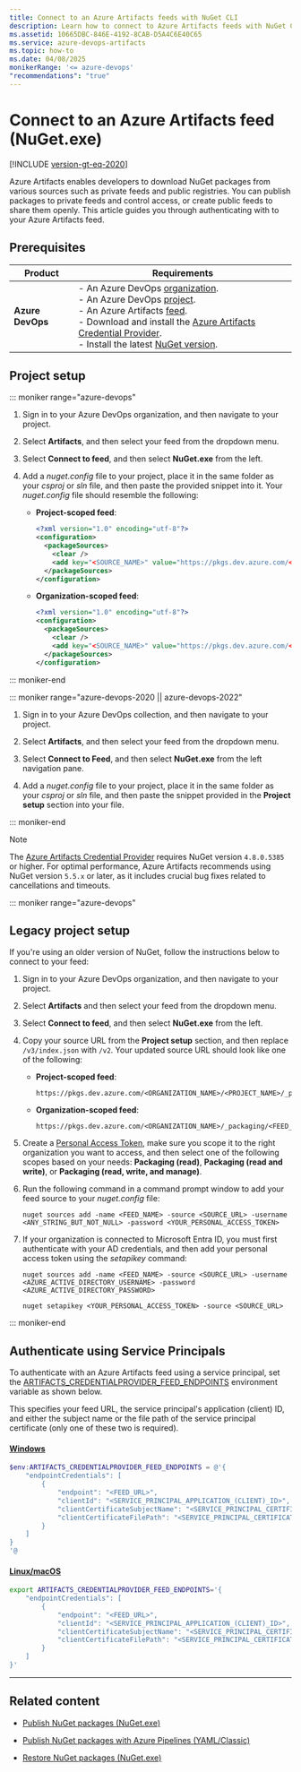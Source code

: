 ```yaml
---
title: Connect to an Azure Artifacts feeds with NuGet CLI
description: Learn how to connect to Azure Artifacts feeds with NuGet CLI.
ms.assetid: 10665DBC-846E-4192-8CAB-D5A4C6E40C65
ms.service: azure-devops-artifacts
ms.topic: how-to
ms.date: 04/08/2025
monikerRange: '<= azure-devops'
"recommendations": "true"
---
```


# Connect to an Azure Artifacts feed (NuGet.exe)

[!INCLUDE [version-gt-eq-2020](../../includes/version-gt-eq-2020.md)]

Azure Artifacts enables developers to download NuGet packages from various sources such as private feeds and public registries. You can publish packages to private feeds and control access, or create public feeds to share them openly. This article guides you through authenticating with to your Azure Artifacts feed.

## Prerequisites

| **Product**        | **Requirements**                       |
|--------------------|----------------------------------------|
| **Azure DevOps**   | - An Azure DevOps [organization](../../organizations/accounts/create-organization.md).<br>- An Azure DevOps [project](../../organizations/projects/create-project.md).<br> - An Azure Artifacts [feed](../get-started-nuget.md#create-feed).<br> - Download and install the [Azure Artifacts Credential Provider](https://github.com/microsoft/artifacts-credprovider).<br> - Install the latest [NuGet version](https://www.nuget.org/downloads). |

## Project setup

::: moniker range="azure-devops"

1. Sign in to your Azure DevOps organization, and then navigate to your project.

1. Select **Artifacts**, and then select your feed from the dropdown menu.

1. Select **Connect to feed**, and then select **NuGet.exe** from the left.

1. Add a *nuget.config* file to your project, place it in the same folder as your *csproj* or *sln* file, and then paste the provided snippet into it. Your *nuget.config* file should resemble the following:

    - **Project-scoped feed**:
    
        ```xml
        <?xml version="1.0" encoding="utf-8"?>
        <configuration>
          <packageSources>
            <clear />
            <add key="<SOURCE_NAME>" value="https://pkgs.dev.azure.com/<ORGANIZATION_NAME>/<PROJECT_NAME>/_packaging/<FEED_NAME>/nuget/v3/index.json" />
          </packageSources>
        </configuration>
        ```
    
    - **Organization-scoped feed**:
    
        ```xml
        <?xml version="1.0" encoding="utf-8"?>
        <configuration>
          <packageSources>
            <clear />
            <add key="<SOURCE_NAME>" value="https://pkgs.dev.azure.com/<ORGANIZATION_NAME>/_packaging/<FEED_NAME>/nuget/v3/index.json" />
          </packageSources>
        </configuration>
        ```

::: moniker-end

::: moniker range="azure-devops-2020 || azure-devops-2022"

1. Sign in to your Azure DevOps collection, and then navigate to your project.

1. Select **Artifacts**, and then select your feed from the dropdown menu.

1. Select **Connect to Feed**, and then select **NuGet.exe** from the left navigation pane.

1. Add a *nuget.config* file to your project, place it in the same folder as your *csproj* or *sln* file, and then paste the snippet provided in the **Project setup** section into your file.

::: moniker-end

> [!NOTE]
> The [Azure Artifacts Credential Provider](https://github.com/microsoft/artifacts-credprovider#azure-artifacts-credential-provider) requires NuGet version `4.8.0.5385` or higher. For optimal performance, Azure Artifacts recommends using NuGet version `5.5.x` or later, as it includes crucial bug fixes related to cancellations and timeouts.

::: moniker range="azure-devops"

## Legacy project setup

If you're using an older version of NuGet, follow the instructions below to connect to your feed:

1. Sign in to your Azure DevOps organization, and then navigate to your project.

1. Select **Artifacts** and then select your feed from the dropdown menu.

1. Select **Connect to feed**, and then select **NuGet.exe** from the left.

1. Copy your source URL from the **Project setup** section, and then replace `/v3/index.json` with `/v2`. Your updated source URL should look like one of the following:

    - **Project-scoped feed**:
    
        ```
        https://pkgs.dev.azure.com/<ORGANIZATION_NAME>/<PROJECT_NAME>/_packaging/<FEED_NAME>/nuget/v2
        ```
    
    - **Organization-scoped feed**:
    
        ```
        https://pkgs.dev.azure.com/<ORGANIZATION_NAME>/_packaging/<FEED_NAME>/nuget/v2
        ```

1. Create a [Personal Access Token](../../organizations/accounts/use-personal-access-tokens-to-authenticate.md#create-a-pat), make sure you scope it to the right organization you want to access, and then select one of the following scopes based on your needs: **Packaging (read)**, **Packaging (read and write)**, or **Packaging (read, write, and manage)**.

1. Run the following command in a command prompt window to add your feed source to your *nuget.config* file:

    ```CLI
    nuget sources add -name <FEED_NAME> -source <SOURCE_URL> -username <ANY_STRING_BUT_NOT_NULL> -password <YOUR_PERSONAL_ACCESS_TOKEN>
    ```

1. If your organization is connected to Microsoft Entra ID, you must first authenticate with your AD credentials, and then add your personal access token using the *setapikey* command:

    ```CLI
    nuget sources add -name <FEED_NAME> -source <SOURCE_URL> -username <AZURE_ACTIVE_DIRECTORY_USERNAME> -password <AZURE_ACTIVE_DIRECTORY_PASSWORD>
    
    nuget setapikey <YOUR_PERSONAL_ACCESS_TOKEN> -source <SOURCE_URL> 
    ```

::: moniker-end

## Authenticate using Service Principals

To authenticate with an Azure Artifacts feed using a service principal, set the [ARTIFACTS_CREDENTIALPROVIDER_FEED_ENDPOINTS](https://github.com/microsoft/artifacts-credprovider/blob/master/README.md#environment-variables) environment variable as shown below. 

This specifies your feed URL, the service principal's application (client) ID, and either the subject name or the file path of the service principal certificate (only one of these two is required).

#### [Windows](#tab/windows/)

```powershell
$env:ARTIFACTS_CREDENTIALPROVIDER_FEED_ENDPOINTS = @'{
    "endpointCredentials": [
        {
            "endpoint": "<FEED_URL>",
            "clientId": "<SERVICE_PRINCIPAL_APPLICATION_(CLIENT)_ID>",
            "clientCertificateSubjectName": "<SERVICE_PRINCIPAL_CERTIFICATE_NAME>",
            "clientCertificateFilePath": "<SERVICE_PRINCIPAL_CERTIFICATE_PATH>"
        }
    ]
}
'@
```

#### [Linux/macOS](#tab/linuxmac/)

```bash
export ARTIFACTS_CREDENTIALPROVIDER_FEED_ENDPOINTS='{
    "endpointCredentials": [
        {
            "endpoint": "<FEED_URL>",
            "clientId": "<SERVICE_PRINCIPAL_APPLICATION_(CLIENT)_ID>",
            "clientCertificateSubjectName": "<SERVICE_PRINCIPAL_CERTIFICATE_NAME>",
            "clientCertificateFilePath": "<SERVICE_PRINCIPAL_CERTIFICATE_PATH>"
        }
    ]
}'
```

* * *

## Related content

- [Publish NuGet packages (NuGet.exe)](publish.md)

- [Publish NuGet packages with Azure Pipelines (YAML/Classic)](../../pipelines/artifacts/nuget.md)

- [Restore NuGet packages (NuGet.exe)](restore-nuget-packages-nuget-exe.md)


